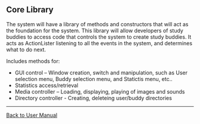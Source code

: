## Core Library ##

The system will have a library of methods and constructors that will act as the foundation for the system.  This library will allow developers of study buddies to access code that controls the system to create study buddies. It acts as ActionLister listening to all the events in the system, and determines what to do next.

Includes methods for:
  * GUI control – Window creation, switch and manipulation, such as User selection menu, Buddy selection menu, and Statictis menu, etc..
  * Statistics access/retrieval
  * Media controller – Loading, displaying, playing of images and sounds
  * Directory controller - Creating, deleteing user/buddy directories


---

[Back to User Manual](updatedUserManual.md)